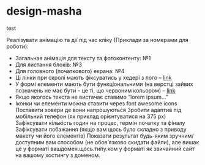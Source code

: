 # design-masha
test

Реалізувати анімацію та дії під час кліку (Приклади за номерами для роботи):
+ Загальная анімація для тексту та фотоконтенту: №1
+ Для листання блоків: №3
+ Для головного (початкового) екрана: №4
+ Ці лінки при скролі мають фіксуватись у хедері з лого – [link](https://www.dropbox.com/s/muhucwg021ejaei/in%20header.png?dl=0)
+ У формі елементи мають бути функціональними (на верстці зайвих позначень не має бути – це ті, що червоним кольором) – [link](https://www.dropbox.com/s/hymfh9ptz8dxpia/price-budget.png?dl=0)
+ Якщо якогось текста не вистачає ставимо “lorem ipsum…”
+ Іконки чи елементи можна ставити через font awesome icons
Поставити ховери де вони напрошуються
Зробити адаптив під мобільний телефон (як приклад орієнтуватися на 375 px)
Зафіксувати кількість годин на процес, термін початку та фіналу
Зафіксувати побажання (якщо вам щось було складно з приводу макету чи його елементів)
Показати результат будь-яким зручним/доступним вам способом (не обов’язково скидати файли), але вишак це у форматі вашдомен.щось.типу.ком у форматі як звичайний сайт на вашому хостингу з доменом.
